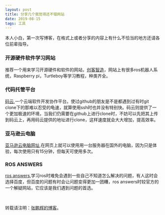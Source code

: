 ```yaml
---
layout: post
title: 分享几个我觉得还不错网站
date: 2019-08-15 
tags: 工具
---
```


  本人小白，第一次写博客，在格式上或者分享的内容上有什么不恰当的地方还请各位前辈指导。


### 开源硬件软件学习网站

  推荐一个用来学习开源硬件和软件的网站，[创客智造](https://www.ncnynl.com)，网站上有很多ros机器人系统，Raspberry pi，Turtleboy等学习教程，种类齐全。

### 代码托管平台

  [码云](https://gitee.com/),一个云端软件开发协作平台。使过github的朋友是不是都遇到过有时git clone下的那难以忍受的龟速，就算使用ssh时也并没有特别快。码云则提供了一个更加极速的环境，当我们仍需要在github上进行clone时，不妨可以先把其上传到码云上，再用码云提供的地址进行clone，这样速度就会大大增加，提高效率。

### 亚马逊云电脑

  [亚马逊云电脑网址](https://enterprise.glyptodon.com/),在网页上就可以使用用一台服务器在国外的电脑，因为只是体验，每次使用只有15分钟，但每天可使用多次。

### ROS ANSWERS

  [ros answers](https://answers.ros.org/questions/scope:all/sort:activity-desc/page:1/),学习ros时难免会遇到一些自己不知道怎么解决的问题，有人这时会选择百度，但百度的问题有时会让问题变得更加一团糟，ros answers时较官方的一个解疑网站，它应该是我们遇到问题的首选。

<br>

转载请注明：[张鹏辉的博客](http://danielzph.github.io)。
